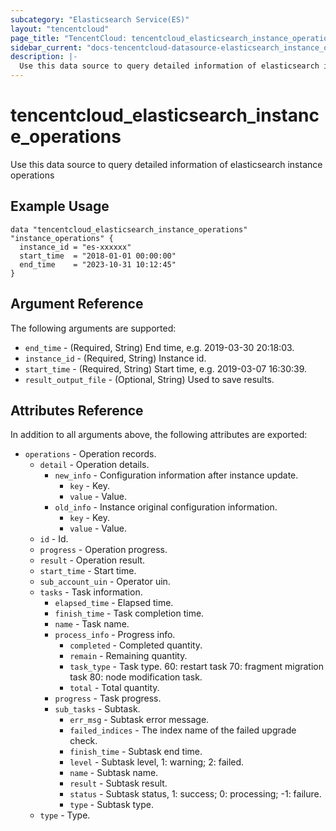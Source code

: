 ```yaml
---
subcategory: "Elasticsearch Service(ES)"
layout: "tencentcloud"
page_title: "TencentCloud: tencentcloud_elasticsearch_instance_operations"
sidebar_current: "docs-tencentcloud-datasource-elasticsearch_instance_operations"
description: |-
  Use this data source to query detailed information of elasticsearch instance operations
---
```


# tencentcloud_elasticsearch_instance_operations

Use this data source to query detailed information of elasticsearch instance operations

## Example Usage

```hcl
data "tencentcloud_elasticsearch_instance_operations" "instance_operations" {
  instance_id = "es-xxxxxx"
  start_time  = "2018-01-01 00:00:00"
  end_time    = "2023-10-31 10:12:45"
}
```

## Argument Reference

The following arguments are supported:

* `end_time` - (Required, String) End time, e.g. 2019-03-30 20:18:03.
* `instance_id` - (Required, String) Instance id.
* `start_time` - (Required, String) Start time, e.g. 2019-03-07 16:30:39.
* `result_output_file` - (Optional, String) Used to save results.

## Attributes Reference

In addition to all arguments above, the following attributes are exported:

* `operations` - Operation records.
  * `detail` - Operation details.
    * `new_info` - Configuration information after instance update.
      * `key` - Key.
      * `value` - Value.
    * `old_info` - Instance original configuration information.
      * `key` - Key.
      * `value` - Value.
  * `id` - Id.
  * `progress` - Operation progress.
  * `result` - Operation result.
  * `start_time` - Start time.
  * `sub_account_uin` - Operator uin.
  * `tasks` - Task information.
    * `elapsed_time` - Elapsed time.
    * `finish_time` - Task completion time.
    * `name` - Task name.
    * `process_info` - Progress info.
      * `completed` - Completed quantity.
      * `remain` - Remaining quantity.
      * `task_type` - Task type. 60: restart task 70: fragment migration task 80: node modification task.
      * `total` - Total quantity.
    * `progress` - Task progress.
    * `sub_tasks` - Subtask.
      * `err_msg` - Subtask error message.
      * `failed_indices` - The index name of the failed upgrade check.
      * `finish_time` - Subtask end time.
      * `level` - Subtask level, 1: warning; 2: failed.
      * `name` - Subtask name.
      * `result` - Subtask result.
      * `status` - Subtask status, 1: success; 0: processing; -1: failure.
      * `type` - Subtask type.
  * `type` - Type.


